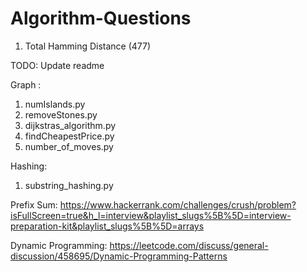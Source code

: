 # Algorithm-Questions



1. Total Hamming Distance (477)


TODO: Update readme


Graph : 
1. numIslands.py
2. removeStones.py
3. dijkstras_algorithm.py
4. findCheapestPrice.py
5. number_of_moves.py

Hashing:
1. substring_hashing.py

Prefix Sum:
https://www.hackerrank.com/challenges/crush/problem?isFullScreen=true&h_l=interview&playlist_slugs%5B%5D=interview-preparation-kit&playlist_slugs%5B%5D=arrays


Dynamic Programming: https://leetcode.com/discuss/general-discussion/458695/Dynamic-Programming-Patterns
